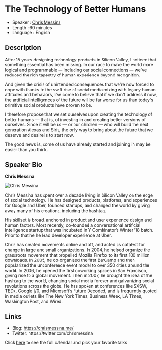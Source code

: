 The Technology of Better Humans
=================================

* Speaker   : [Chris Messina](https://chrismessina.me/)
* Length    : 60 minutes
* Language  : English

Description
-----------

After 15 years designing technology products in Silicon Valley, I noticed that something essential has been missing. In our race to make the world more logical and programmable — including our social connections — we've reduced the rich tapestry of human experience beyond recognition.

And given the crisis of unintended consequences that we're now forced to cope with thanks to the swift rise of social media mixing with legacy human attitudes and behaviors, I've come to believe that if we don't address it now, the artificial intelligences of the future will be far worse for us than today's primitive social products have proven to be.

I therefore propose that we set ourselves upon creating the technology of better humans — that is, of investing in and creating better versions of ourselves. Since it will be us — or our children — who will build the next generation Alexas and Siris, the only way to bring about the future that we deserve and desire is to start now.

The good news is, some of us have already started and joining in may be easier than you think.

Speaker Bio
-----------

**Chris Messina**

![Chris Messina](https://raw.githubusercontent.com/PixelsCamp/talks/master/img/chris_messina.jpg)

Chris Messina has spent over a decade living in Silicon Valley on the edge of social technology. He has designed products, platforms, and experiences for Google and Uber, founded startups, and changed the world by giving away many of his creations, including the hashtag. 

His skillset is broad, anchored in product and user experience design and human factors. Most recently, co-founded a conversational artificial intelligence startup that was incubated in Y Combinator’s Winter ’18 batch. Prior to that he he lead developer experience at Uber.

Chris has created movements online and off, and acted as catalyst for change in large and small organizations. In 2004, he helped organize the grassroots movement that propelled Mozilla Firefox to its first 100 million downloads. In 2005, he co-organized the first BarCamp and then popularized the unconference event model to over 350 cities around the world. In 2006, he opened the first coworking spaces in San Francisco, giving rise to a global movement. Then in 2007, he brought the idea of the hashtag to the world, changing social media forever and galvanizing social revolutions across the globe. He has spoken at conferences like SXSW, TEDx, Google |/0, and Microsoft’s Future Decoded, and is frequently quoted in media outlets like The New York Times, Business Week, LA Times, Washington Post, and Wired.

Links
-----

* Blog: https://chrismessina.me/
* Twitter: https://twitter.com/chrismessina

Click [here][1] to see the full calendar and pick your favorite talks

[1]: https://pixels.camp/schedule/
